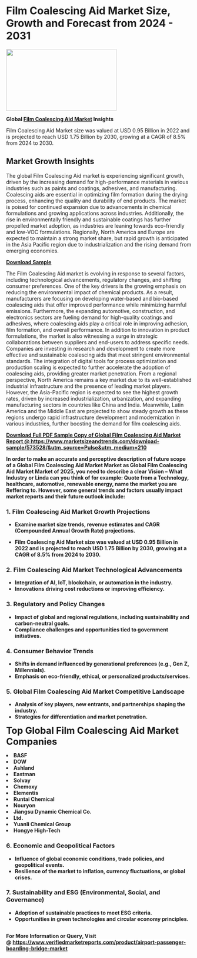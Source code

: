 <H1>Film Coalescing Aid Market Size, Growth and Forecast from 2024 - 2031</H1><img class="aligncenter size-medium wp-image-584254" src="https://thirdeyenews.in/wp-content/uploads/2024/09/Global-Market-Research-300x168.jpeg" alt="" width="300" height="168" /><p><strong>Global&nbsp;<a href="https://www.marketsizeandtrends.com/download-sample/573528/&amp;utm_source=Pulse&amp;utm_medium=210">Film Coalescing Aid Market</a> Insights</strong></p><p>Film Coalescing Aid Market size was valued at USD 0.95 Billion in 2022 and is projected to reach USD 1.75 Billion by 2030, growing at a CAGR of 8.5% from 2024 to 2030.</p><p><h2>Market Growth Insights</h2> <p>The global Film Coalescing Aid market is experiencing significant growth, driven by the increasing demand for high-performance materials in various industries such as paints and coatings, adhesives, and manufacturing. Coalescing aids are essential in optimizing film formation during the drying process, enhancing the quality and durability of end products. The market is poised for continued expansion due to advancements in chemical formulations and growing applications across industries. Additionally, the rise in environmentally friendly and sustainable coatings has further propelled market adoption, as industries are leaning towards eco-friendly and low-VOC formulations. Regionally, North America and Europe are expected to maintain a strong market share, but rapid growth is anticipated in the Asia Pacific region due to industrialization and the rising demand from emerging economies.</p> <p><strong><a href="#">Download Sample</a></strong></p> <p>The Film Coalescing Aid market is evolving in response to several factors, including technological advancements, regulatory changes, and shifting consumer preferences. One of the key drivers is the growing emphasis on reducing the environmental impact of chemical products. As a result, manufacturers are focusing on developing water-based and bio-based coalescing aids that offer improved performance while minimizing harmful emissions. Furthermore, the expanding automotive, construction, and electronics sectors are fueling demand for high-quality coatings and adhesives, where coalescing aids play a critical role in improving adhesion, film formation, and overall performance. In addition to innovation in product formulations, the market is also witnessing a surge in strategic collaborations between suppliers and end-users to address specific needs. Companies are investing in research and development to create more effective and sustainable coalescing aids that meet stringent environmental standards. The integration of digital tools for process optimization and production scaling is expected to further accelerate the adoption of coalescing aids, providing greater market penetration. From a regional perspective, North America remains a key market due to its well-established industrial infrastructure and the presence of leading market players. However, the Asia-Pacific region is expected to see the highest growth rates, driven by increased industrialization, urbanization, and expanding manufacturing sectors in countries like China and India. Meanwhile, Latin America and the Middle East are projected to show steady growth as these regions undergo rapid infrastructure development and modernization in various industries, further boosting the demand for film coalescing aids.</p> <p><strong><a href="#"></p><p><span class=""><strong>Download Full PDF Sample Copy of Global Film Coalescing Aid Market Report</strong> @ <a href="https://www.marketsizeandtrends.com/download-sample/573528/&amp;utm_source=Pulse&amp;utm_medium=210" target="_blank">https://www.marketsizeandtrends.com/download-sample/573528/&amp;utm_source=Pulse&amp;utm_medium=210</a></span></p><p>In order to make an accurate and perceptive description of future scope of a Global&nbsp;Film Coalescing Aid Market Market as Global&nbsp;Film Coalescing Aid Market Market of 2025, you need to describe a clear Vision &ndash; What Industry or Linda can you think of for example: Quote from a Technology, healthcare, automotive, renewable energy, name the market you are Reffering to. However, some general trends and factors usually impact market reports and their future outlook include:</p><h3>1.&nbsp;<strong>Film Coalescing Aid Market Growth Projections</strong></h3><ul><li>Examine market size trends, revenue estimates and CAGR (Compounded Annual Growth Rate) projections.</li><li><p>Film Coalescing Aid Market size was valued at USD 0.95 Billion in 2022 and is projected to reach USD 1.75 Billion by 2030, growing at a CAGR of 8.5% from 2024 to 2030.</p></li></ul><h3>2.&nbsp;<strong>Film Coalescing Aid Market Technological Advancements</strong></h3><ul><li>Integration of AI, IoT, blockchain, or automation in the industry.</li><li>Innovations driving cost reductions or improving efficiency.</li></ul><h3>3.&nbsp;<strong>Regulatory and Policy Changes</strong></h3><ul><li>Impact of global and regional regulations, including sustainability and carbon-neutral goals.</li><li>Compliance challenges and opportunities tied to government initiatives.</li></ul><h3>4.&nbsp;<strong>Consumer Behavior Trends</strong></h3><ul><li>Shifts in demand influenced by generational preferences (e.g., Gen Z, Millennials).</li><li>Emphasis on eco-friendly, ethical, or personalized products/services.</li></ul><h3>5.&nbsp;<strong>Global Film Coalescing Aid Market Competitive Landscape</strong></h3><ul><li>Analysis of key players, new entrants, and partnerships shaping the industry.</li><li>Strategies for differentiation and market penetration.</li></ul><p data-pm-slice="1 1 []"><span style="color: inherit; font-family: inherit; font-size: 25px;">Top Global Film Coalescing Aid Market Companies</span></p><div class="" data-test-id=""><p><li>BASF</li><li> DOW</li><li> Ashland</li><li> Eastman</li><li> Solvay</li><li> Chemoxy</li><li> Elementis</li><li> Runtai Chemical</li><li> Nouryon</li><li> Jiangsu Dynamic Chemical Co.</li><li> Ltd.</li><li> Yuanli Chemical Group</li><li> Hongye High-Tech</li></p></div><h3>6.&nbsp;<strong>Economic and Geopolitical Factors</strong></h3><ul><li>Influence of global economic conditions, trade policies, and geopolitical events.</li><li>Resilience of the market to inflation, currency fluctuations, or global crises.</li></ul><h3>7.&nbsp;<strong>Sustainability and ESG (Environmental, Social, and Governance)</strong></h3><ul><li>Adoption of sustainable practices to meet ESG criteria.</li><li>Opportunities in green technologies and circular economy principles.</li></ul><h2><strong style="font-size: 14px;">For More Information or Query, Visit @&nbsp;</strong><a style="background-color: #ffffff; font-size: 14px;" href="https://www.marketsizeandtrends.com/report/film-coalescing-aid-market/" target="_blank">https://www.verifiedmarketreports.com/product/airport-passenger-boarding-bridge-market</a></h2>
